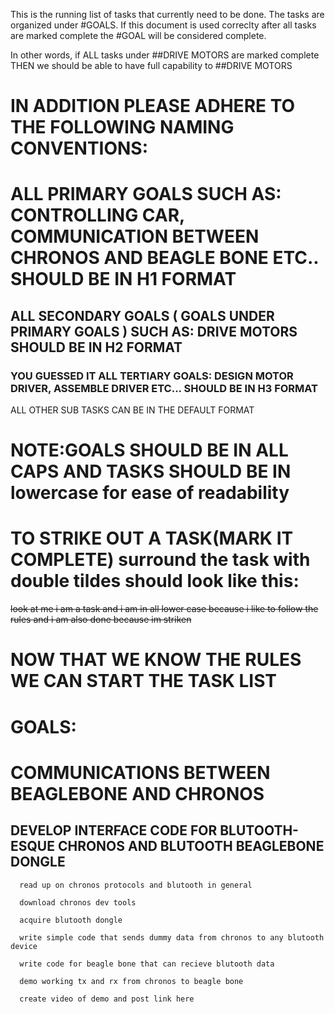 This is the running list of tasks that currently need to be done.
The tasks are organized under #GOALS.
If this document is used correclty  after all tasks are marked complete the #GOAL will be considered complete.

In other words, if ALL tasks under ##DRIVE MOTORS are marked complete THEN we should be able to have full capability to ##DRIVE MOTORS

 IN ADDITION PLEASE ADHERE TO THE FOLLOWING NAMING CONVENTIONS:
================================================================

# ALL PRIMARY GOALS SUCH AS: CONTROLLING CAR, COMMUNICATION BETWEEN CHRONOS AND BEAGLE BONE ETC.. SHOULD BE IN H1 FORMAT

## ALL SECONDARY GOALS ( GOALS UNDER PRIMARY GOALS ) SUCH AS: DRIVE MOTORS                        SHOULD BE IN H2 FORMAT

### YOU GUESSED IT ALL TERTIARY GOALS: DESIGN MOTOR DRIVER, ASSEMBLE DRIVER ETC...                SHOULD BE IN H3 FORMAT

ALL OTHER SUB TASKS CAN BE IN THE DEFAULT FORMAT


NOTE:GOALS SHOULD BE IN ALL CAPS AND TASKS SHOULD BE IN lowercase for ease of readability 
=========================================================================================


TO STRIKE OUT A TASK(MARK IT COMPLETE) surround the task with double tildes should look like this:
==================================================================================================

~~look at me i am a task and i am in all lower case because i like to follow the rules and i am also done because im striken~~


NOW THAT WE KNOW THE RULES WE CAN START THE TASK LIST
=====================================================


GOALS:
======
# COMMUNICATIONS BETWEEN BEAGLEBONE AND CHRONOS

##   DEVELOP INTERFACE CODE FOR BLUTOOTH-ESQUE CHRONOS AND BLUTOOTH BEAGLEBONE DONGLE
    
      read up on chronos protocols and blutooth in general
      
      download chronos dev tools
      
      acquire blutooth dongle
      
      write simple code that sends dummy data from chronos to any blutooth device
      
      write code for beagle bone that can recieve blutooth data
      
      demo working tx and rx from chronos to beagle bone
      
      create video of demo and post link here 
      
      
      



